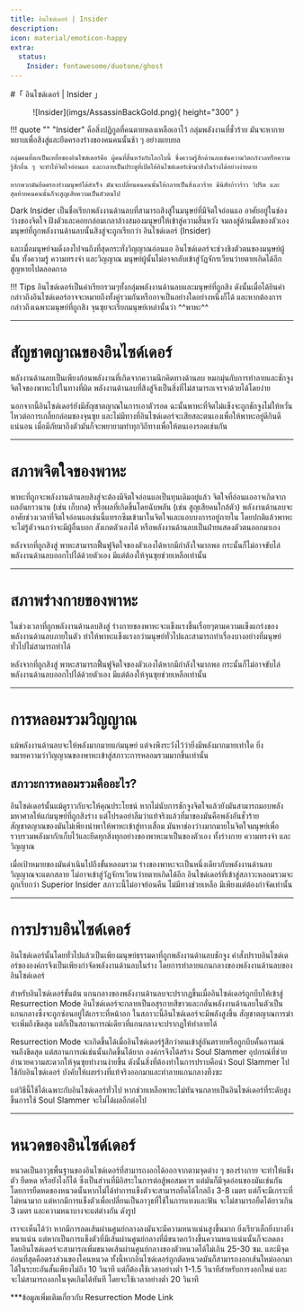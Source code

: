 ```yaml
---
title: อินไซด์เดอร์ | Insider
description: 
icon: material/emoticon-happy
extra:
  status:
    Insider: fontawesome/duotone/ghost
---
```


#「  อินไซด์เดอร์ | Insider  」

<figure markdown>
  ![Insider](imgs/AssassinBackGold.png){ height="300" }
</figure>

!!! quote ""
    "Insider" คือสิ่งปฏิกูลที่คนตายหลงเหลือเอาไว้ กลุ่มพลังงานที่ชั่วร้าย มันจะหากายหยาบเพื่อสิงสู่และยึดครองร่างของคนคนนั้นช้า ๆ อย่างแยบยล 

    กลุ่มคนที่ตกเป็นเหยื่อของอินไซด์เดอร์คือ ผู้คนที่สิ้นหวังกับโลกใบนี้ ซึ่งความรู้สึกด้านลบเช่นความวิตกกังวลหรือความรู้สึกอื่น ๆ จะทำให้จิตใจอ่อนแอ และกลายเป็นประตูที่เปิดให้อินไซด์เดอร์เข้ามาสิงในร่างได้อย่างง่ายดาย 

    หากพวกมันยึดครองร่างมนุษย์ได้สำเร็จ มันจะเปลี่ยนคนคนนั้นให้กลายเป็นสิ่งเลวร้าย มีนิสัยก้าวร้าว วิปริต และสุดท้ายคนคนนั้นก็จะสูญเสียความเป็นตัวตนไป

Dark Insider เป็นชื่อเรียกพลังงานด้านลบที่สามารถสิงสู่ในมนุษย์ที่มีจิตใจอ่อนแอ อาศัยอยู่ในช่องว่างของจิตใจ ฝังตัวและคอยกล่อมเกลาล้างสมองมนุษย์ให้เข้าสู่ความสิ้นหวัง จมลงสู่ด้านมืดของตัวเอง มนุษย์ที่ถูกพลังงานด้านลบนั้นสิงสู่จะถูกเรียกว่า อินไซด์เดอร์ (Insider)

และเมื่อมนุษย์จมดิ่งลงไปจนถึงที่สุดกระทั่งวิญญาณอ่อนแอ อินไซด์เดอร์จะช่วงชิงตัวตนของมนุษย์ผู้นั้น ทั้งความรู้ ความทรงจำ และวิญญาณ มนุษย์ผู้นั้นไม่อาจกลับเข้าสู่วัฏจักรเวียนว่ายตายเกิดได้อีก สูญหายไปตลอดกาล

!!! Tips
    อินไซด์เดอร์เป็นคำเรียกรวมๆทั้งกลุ่มพลังงานด้านลบและมนุษย์ที่ถูกสิง ดังนั้นเมื่อได้ยินคำกล่าวถึงอินไซด์เดอร์อาจจะหมายถึงทั้งคู่รวมกันหรืออาจเป็นอย่างใดอย่างหนึ่งก็ได้ และหากต้องการกล่าวถึงเฉพาะมนุษย์ที่ถูกสิง จุนซุยจะเรียกมนุษย์เหล่านั้นว่า ^^พาหะ^^

-------------
# สัญชาตญาณของอินไซด์เดอร์
พลังงานด้านลบเป็นเพียงก้อนพลังงานที่เกิดจากความนึกคิดทางด้านลบ หมกมุ่นกับการทำลายและชักจูงจิตใจของพาหะไปในทางที่ผิด พลังงานด้านลบที่สิงสู่จึงเป็นสิ่งที่ไม่สามารถเจรจาด้วยได้โดยง่าย

นอกจากนี้อินไซด์เดอร์ยังมีสัญชาตญาณในการเอาตัวรอด ฉะนั้นพาหะที่จิตไม่แข็งจะถูกชักจูงไม่ให้หวั่นไหวต่อการเกลี้ยกล่อมของจุนซุย และไม่มีทางที่อินไซด์เดอร์จะเสียสละตนเองเพื่อให้พาหะอยู่ดีกินดีแน่นอน เมื่อมีภัยมาถึงตัวมันก็จะพยายามทำทุกวิถีทางเพื่อให้ตนเองรอดเช่นกัน

-------------
# สภาพจิตใจของพาหะ
พาหะที่ถูกจะพลังงานด้านลบสิงสู่จะต้องมีจิตใจอ่อนแอเป็นทุนเดิมอยู่แล้ว จิตใจที่อ่อนแออาจเกิดจากผลอันยาวนาน (เช่น เก็บกด) หรือผลที่เกิดขึ้นโดยฉับพลัน (เช่น สูญเสียคนใกล้ตัว) พลังงานด้านลบจะอาศัยช่วงเวลาที่จิตใจอ่อนแอเช่นนี้แทรกซึมเข้ามาในจิตใจและแอบบงการอยู่ภายใน โดยปกติแล้วพาหะจะไม่รู้ตัวจนกว่าจะมีผู้อื่นบอก สังเกตตัวเองได้ หรือพลังงานด้านลบเป็นฝ่ายแสดงตัวตนออกมาเอง

หลังจากที่ถูกสิงสู่ พาหะสามารถฟื้นฟูจิตใจของตัวเองได้หากมีกำลังใจมากพอ กระนั้นก็ไม่อาจขับไล่พลังงานด้านลบออกไปได้ด้วยตัวเอง มีแต่ต้องให้จุนซุยช่วยเหลือเท่านั้น

-------------
# สภาพร่างกายของพาหะ
ในช่วงเวลาที่ถูกพลังงานด้านลบสิงสู่ ร่างกายของพาหะจะแข็งแรงขึ้นเรื่อยๆตามความแข็งแกร่งของพลังงานด้านลบภายในตัว ทำให้พาหะแข็งแรงกว่ามนุษย์ทั่วไปและสามารถทำเรื่องบางอย่างที่มนุษย์ทั่วไปไม่สามารถทำได้

หลังจากที่ถูกสิงสู่ พาหะสามารถฟื้นฟูจิตใจของตัวเองได้หากมีกำลังใจมากพอ กระนั้นก็ไม่อาจขับไล่พลังงานด้านลบออกไปได้ด้วยตัวเอง มีแต่ต้องให้จุนซุยช่วยเหลือเท่านั้น

-------------
# การหลอมรวมวิญญาณ
แม้พลังงานด้านลบจะให้พลังมากมายแก่มนุษย์ แต่จงพึงระวังไว้ว่ายิ่งมีพลังมากมายเท่าใด ยิ่งหมายความว่าวิญญาณของพาหะเข้าสู่สภาวะการหลอมรวมมากขึ้นเท่านั้น

## สภาวะการหลอมรวมคืออะไร?
อินไซด์เดอร์นั้นแม้ดูราวกับจะให้คุณประโยชน์ หากไม่นับการชักจูงจิตใจแล้วยังมันสามารถมอบพลังมหาศาลให้แก่มนุษย์ที่ถูกสิงร่าง แต่โปรดอย่าลืมว่าแท้จริงแล้วที่มาของมันคือพลังอันชั่วร้าย สัญชาตญาณของมันไม่เพียงนำพาให้พาหะเข้าสู่ทางเสื่อม มันหาช่องว่างมากมายในจิตใจมนุษย์เพื่อรวบรวมพลังมากักเก็บไว้และยึดทุกสิ่งทุกอย่างของพาหะมาเป็นของตัวเอง ทั้งร่างกาย ความทรงจำ และวิญญาณ

เมื่อเป้าหมายของมันดำเนินไปถึงขั้นหลอมรวม ร่างของพาหะจะเป็นหนึ่งเดียวกับพลังงานด้านลบ วิญญาณจะแตกสลาย ไม่อาจเข้าสู่วัฎจักรเวียนว่ายตายเกิดได้อีก อินไซด์เดอร์ที่เข้าสู่สภาวะหลอมรวมจะถูกเรียกว่า Superior Insider สภาวะนี้ไม่อาจย้อนคืน ไม่มีทางช่วยเหลือ มีเพียงแต่ต้องกำจัดเท่านั้น

-------------
# การปราบอินไซด์เดอร์
อินไซด์เดอร์นั้นโดยทั่วไปแล้วเป็นเพียงมนุษย์ธรรมดาที่ถูกพลังงานด้านลบชักจูง คำสั่งปราบอินไซด์เดอร์ขององค์กรจึงเป็นเพียงกำจัดพลังงานด้านลบในร่าง โดยการทำลายแกนกลางของพลังงานด้านลบของอินไซด์เดอร์

สำหรับอินไซด์เดอร์ขั้นต้น แกนกลางของพลังงานด้านลบจะปรากฏขึ้นเมื่ออินไซด์เดอร์ถูกบีบให้เข้าสู่ Resurrection Mode อินไซด์เดอร์จะกลายเป็นอสุรกายสีขาวและกลั่นพลังงานด้านลบในตัวเป็นแกนกลางซึ่งจะถูกซ่อนอยู่ใต้เกราะที่หน้าอก ในสภาวะนี้อินไซด์เดอร์จะมีพลังสูงขึ้น สัญชาตญาณการฆ่าจะเพิ่มถึงขีดสุด แต่ก็เป็นสถานการณ์เดียวที่แกนกลางจะปรากฏให้ทำลายได้

Resurrection Mode จะเกิดขึ้นได้เมื่ออินไซด์เดอร์รู้สึกว่าตนเข้าสู่อันตรายหรือถูกบีบคั้นอารมณ์จนถึงขีดสุด แต่สถานการณ์เช่นนั้นเกิดขึ้นได้ยาก องค์กรจึงได้สร้าง Soul Slammer อุปกรณ์ที่ช่วยอำนวยความสะดวกให้จุนซุยทำงานง่ายขึ้น ดังนั้นสิ่งที่ต้องทำในการปราบคือนำ Soul Slammer ไปใช้กับอินไซด์เดอร์ บังคับให้เผยร่างที่แท้จริงออกมาและทำลายแกนกลางทิ้งซะ

แต่วิธีนี้ใช้ได้เฉพาะกับอินไซด์เดอร์ทั่วไป หากช่วยเหลือพาหะไม่ทันจนกลายเป็นอินไซด์เดอร์ที่ระดับสูงขึ้นการใช้ Soul Slammer จะไม่ได้ผลอีกต่อไป

-------------

# หนวดของอินไซด์เดอร์
หนวดเป็นอาวุธพื้นฐานของอินไซด์เดอร์ที่สามารถงอกได้ออกจากตามจุดต่าง ๆ ของร่างกาย จะทำให้แข็งตัว ยืดหด หรือยังไงก็ได้ ซึ่งเป็นส่วนที่มีอิสระในการต่อสู้พอสมควร แต่มันก็มีจุดอ่อนของมันเช่นกัน โดยการยืดหดของหนวดนั้นหากไม่ได้ทำการแข็งตัวจะสามารถยืดได้ไกลถึง 3-8 เมตร แต่ก็จะมีเกราะที่ไม่หนามาก แต่หากมีการแข็งตัวเพื่อเปลี่ยนเป็นอาวุธที่ใช้ในการแทงและฟัน จะไม่สามารถยืดได้ยาวเกิน 3 เมตร และความหนาบางจะแต่ต่างกัน ดังรูป 

เราจะเห็นได้ว่า หากมีการลดเส้นผ่านศูนย์กลางลงมันจะมีความหนาแน่นสูงขึ้นมาก ยิ่งเรียวเล็กยิ่งบางยิ่งหนาแน่น แต่หากเป็นการแข็งตัวที่มีเส้นผ่านศูนย์กลางที่มีขนาดกว้างขึ้นความหนาแน่นนั้นก็จะลดลง โดยอินไซด์เดอร์จะสามารถเพิ่มขนาดเส้นผ่านศูนย์กลางของตัวหนวดได้ไม่เกิน 25-30 ซม. และมีจุดอ่อนที่สุดคือตรงส่วนของโคนหนวด ทั้งนี้หากอินไซด์เดอร์ถูกตัดหนวดมันก็สามารถงอกเส้นใหม่ออกมาได้ในระยะอันสั้นเพียงไม่ถึง 10 วินาที แต่ก็ต้องใช้เวลาอย่างต่ำ 1-1.5 วินาทีสำหรับการงอกใหม่ และจะไม่สามารถงอกในจุดเกิมได้ทันที โดยจะใช้เวลาอย่างต่ำ 20 วินาที 



***ข้อมูลเพิ่มเติมเกี่ยวกับ Resurrection Mode Link